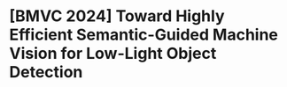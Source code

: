 # [BMVC 2024] Toward Highly Efficient Semantic-Guided Machine Vision for Low-Light Object Detection
